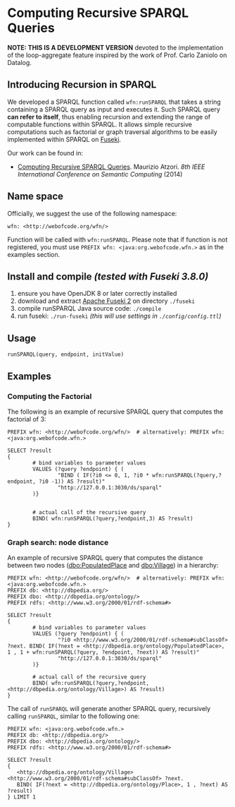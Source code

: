 Computing Recursive SPARQL Queries
==================================

**NOTE: THIS IS A DEVELOPMENT VERSION** devoted to the implementation of the loop-aggregate feature inspired by the work of Prof. Carlo Zaniolo on Datalog.


Introducing Recursion in SPARQL
-------------------------------

We developed a SPARQL function called `wfn:runSPARQL` that takes a string containing a SPARQL query as input and executes it.
Such SPARQL query **can refer to itself**, thus enabling recursion and extending the range of computable functions within SPARQL.
It allows simple recursive computations such as factorial or graph traversal algorithms to be easily implemented within SPARQL on [Fuseki](https://jena.apache.org/documentation/fuseki2/).

Our work can be found in: 

 * [Computing Recursive SPARQL Queries](https://doi.org/10.1109/ICSC.2014.54). Maurizio Atzori. _8th IEEE International Conference on Semantic Computing_ (2014)


Name space
----------
Officially, we suggest the use of the following namespace:

    wfn: <http://webofcode.org/wfn/>

Function will be called with `wfn:runSPARQL`. Please note that if function is not registered, you must use `PREFIX wfn: <java:org.webofcode.wfn.>` as in the examples section.


Install and compile *(tested with Fuseki 3.8.0)*
-------------------
1. ensure you have OpenJDK 8 or later correctly installed
2. download and extract [Apache Fuseki 2](https://jena.apache.org/download/#apache-jena-fuseki) on directory `./fuseki`
3. compile runSPARQL Java source code: `./compile`
4. run fuseki: `./run-fuseki` *(this will use settings in `./config/config.ttl`)*


Usage
-----

`runSPARQL(query, endpoint, initValue)`


Examples
--------

### Computing the Factorial
The following is an example of recursive SPARQL query that computes the factorial of 3: 
```
PREFIX wfn: <http://webofcode.org/wfn/>  # alternatively: PREFIX wfn: <java:org.webofcode.wfn.>

SELECT ?result 
{ 
        # bind variables to parameter values 
        VALUES (?query ?endpoint) { ( 
                "BIND ( IF(?i0 <= 0, 1, ?i0 * wfn:runSPARQL(?query,?endpoint, ?i0 -1)) AS ?result)" 
                "http://127.0.0.1:3030/ds/sparql"
        )}
  
   
        # actual call of the recursive query 
        BIND( wfn:runSPARQL(?query,?endpoint,3) AS ?result)
}
```

### Graph search: node distance
An example of recursive SPARQL query that computes the distance between two nodes ([dbo:PopulatedPlace](http://dbpedia.org/ontology/PopulatedPlace) and [dbo:Village](http://dbpedia.org/ontology/Village)) in a hierarchy: 

```
PREFIX wfn: <http://webofcode.org/wfn/>  # alternatively: PREFIX wfn: <java:org.webofcode.wfn.>
PREFIX db: <http://dbpedia.org/>
PREFIX dbo: <http://dbpedia.org/ontology/>
PREFIX rdfs: <http://www.w3.org/2000/01/rdf-schema#>

SELECT ?result 
{ 
        # bind variables to parameter values 
        VALUES (?query ?endpoint) { ( 
                "?i0 <http://www.w3.org/2000/01/rdf-schema#subClassOf> ?next. BIND( IF(?next = <http://dbpedia.org/ontology/PopulatedPlace>, 1 , 1 + wfn:runSPARQL(?query, ?endpoint, ?next)) AS ?result)" 
                "http://127.0.0.1:3030/ds/sparql"
        )}
   
        # actual call of the recursive query 
        BIND( wfn:runSPARQL(?query,?endpoint, <http://dbpedia.org/ontology/Village>) AS ?result)
} 
```

The call of `runSPARQL` will generate another SPARQL query, recursively calling `runSPARQL`, similar to the following one:
```
PREFIX wfn: <java:org.webofcode.wfn.>
PREFIX db: <http://dbpedia.org/>
PREFIX dbo: <http://dbpedia.org/ontology/>
PREFIX rdfs: <http://www.w3.org/2000/01/rdf-schema#>

SELECT ?result 
{ 
   <http://dbpedia.org/ontology/Village> <http://www.w3.org/2000/01/rdf-schema#subClassOf> ?next. 
   BIND( IF(?next = <http://dbpedia.org/ontology/Place>, 1 , ?next) AS ?result)
} LIMIT 1
```

